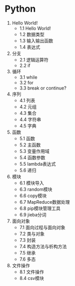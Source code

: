 # Python

1. Hello World!
    - 1.1 Hello World!
    - 1.2 数据类型
    - 1.3 输入输出函数
    - 1.4 表达式
2. 分支
    - 2.1 逻辑运算符
    - 2.2 if
3. 循环
    - 3.1 while
    - 3.2 for
    - 3.3 break or continue? 
4. 序列
    - 4.1 列表
    - 4.2 元组
    - 4.3 集合
    - 4.4 字符串
    - 4.5 字典
5. 函数
    - 5.1 函数
    - 5.2 主函数
    - 5.3 变量作用域
    - 5.4 函数参数
    - 5.5 lambda表达式
    - 5.6 递归
6. 模块
    - 6.1 模块导入
    - 6.3 random模块
    - 6.6 copy模块
    - 6.7 MapReduce数据处理
    - 6.8 pip模块管理工具
    - 6.9 jieba分词
7. 面向对象
    - 7.1 面向过程与面向对象
    - 7.2 类与对象
    - 7.3 封装
    - 7.4 构造方法与析构方法
    - 7.5 继承
    - 7.6 多态
8. 文件操作
    - 8.1 文件操作
    - 8.4 csv模块